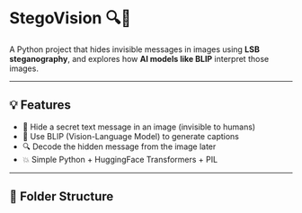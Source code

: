 # StegoVision 🔍🧠

A Python project that hides invisible messages in images using **LSB steganography**, and explores how **AI models like BLIP** interpret those images.

---

## 💡 Features

- 🔐 Hide a secret text message in an image (invisible to humans)
- 🧠 Use BLIP (Vision-Language Model) to generate captions
- 🔍 Decode the hidden message from the image later
- 💥 Simple Python + HuggingFace Transformers + PIL

---

## 📁 Folder Structure

